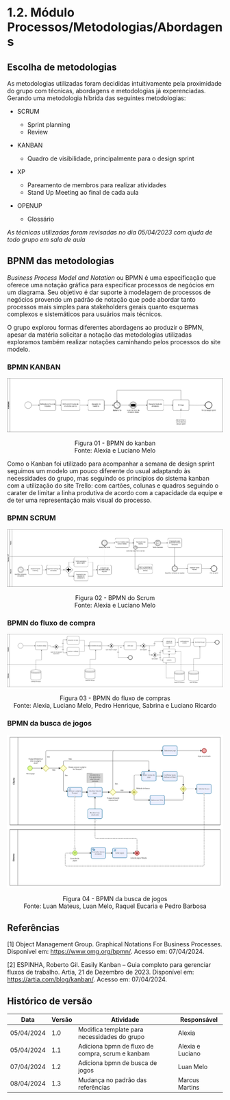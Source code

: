 # 1.2. Módulo Processos/Metodologias/Abordagens

## Escolha de metodologias

As metodologias utilizadas foram decididas intuitivamente pela proximidade do grupo com técnicas, abordagens e metodologias já experenciadas. Gerando uma metodologia híbrida das seguintes metodologias:

- SCRUM

  - Sprint planning
  - Review

- KANBAN

  - Quadro de visibilidade, principalmente para o design sprint

- XP

  - Pareamento de membros para realizar atividades
  - Stand Up Meeting ao final de cada aula

- OPENUP
  - Glossário

_As técnicas utilizadas foram revisadas no dia 05/04/2023 com ajuda de todo grupo em sala de aula_

## BPNM das metodologias

_Business Process Model and Notation_ ou BPMN é uma especificação que oferece uma notação gráfica para especificar processos de negócios em um diagrama. Seu objetivo é dar suporte à modelagem de processos de negócios provendo um padrão de notação que pode abordar tanto processos mais simples para stakeholders gerais quanto esquemas complexos e sistemáticos para usuários mais técnicos.

O grupo explorou formas diferentes abordagens ao produzir o BPMN, apesar da matéria solicitar a notação das metodologias utilizadas exploramos também realizar notações caminhando pelos processos do site modelo.

### BPMN KANBAN

![BPMN Kanban](../assets/bpmn/bpmn-kanban.png)

<center>Figura 01 - BPMN do kanban</center>
<center>Fonte: Alexia e Luciano Melo</center>

Como o Kanban foi utilizado para acompanhar a semana de design sprint seguimos um modelo um pouco diferente do usual adaptando às necessidades do grupo, mas seguindo os princípios do sistema kanban com a utilização do site Trello: com cartões, colunas e quadros seguindo o carater de limitar a linha produtiva de acordo com a capacidade da equipe e de ter uma representação mais visual do processo.

### BPMN SCRUM

![BPMN Scrum](../assets/bpmn/bpmn-scrum.png)

<center>Figura 02 - BPMN do Scrum</center>
<center>Fonte: Alexia e Luciano Melo</center>

### BPMN do fluxo de compra

![BPMN fluxo de compra](../assets/bpmn/bpmn-compra.png)

<center>Figura 03 - BPMN do fluxo de compras</center>
<center>Fonte: Alexia, Luciano Melo, Pedro Henrique, Sabrina e Luciano Ricardo</center>

### BPMN da busca de jogos

![BPMN da busca de jogos](../assets/bpmn/bpmn-buscarJogo.png)

<center>Figura 04 - BPMN da busca de jogos</center>
<center>Fonte: Luan Mateus, Luan Melo, Raquel Eucaria e Pedro Barbosa</center>

## Referências

[1] Object Management Group. Graphical Notations For Business Processes. Disponível em: https://www.omg.org/bpmn/. Acesso em: 07/04/2024.

[2] ESPINHA, Roberto Gil. Easily Kanban – Guia completo para gerenciar fluxos de trabalho. Artia, 21 de Dezembro de 2023. Disponível em: https://artia.com/blog/kanban/. Acesso em: 07/04/2024.

## Histórico de versão

| Data       | Versão | Atividade                                        | Responsável      |
| ---------- | ------ | ------------------------------------------------ | ---------------- |
| 05/04/2024 | 1.0    | Modifica template para necessidades do grupo     | Alexia           |
| 05/04/2024 | 1.1    | Adiciona bpmn de fluxo de compra, scrum e kanbam | Alexia e Luciano |
| 07/04/2024 | 1.2    | Adiciona bpmn de busca de jogos                  | Luan Melo        |
| 08/04/2024 | 1.3    | Mudança no padrão das referências                | Marcus Martins   |
